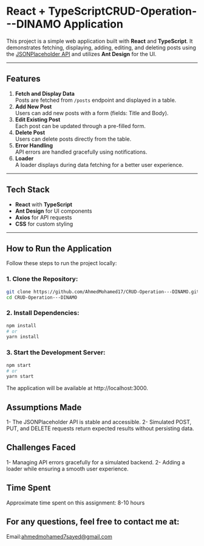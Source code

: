 # React + TypeScriptCRUD-Operation---DINAMO Application

This project is a simple web application built with **React** and **TypeScript**. It demonstrates fetching, displaying, adding, editing, and deleting posts using the [JSONPlaceholder API](https://jsonplaceholder.typicode.com/) and utilizes **Ant Design** for the UI.

---

## **Features**
1. **Fetch and Display Data**  
   Posts are fetched from `/posts` endpoint and displayed in a table.
2. **Add New Post**  
   Users can add new posts with a form (fields: Title and Body).
3. **Edit Existing Post**  
   Each post can be updated through a pre-filled form.
4. **Delete Post**  
   Users can delete posts directly from the table.
5. **Error Handling**  
   API errors are handled gracefully using notifications.
6. **Loader**  
   A loader displays during data fetching for a better user experience.

---

## **Tech Stack**
- **React** with **TypeScript**
- **Ant Design** for UI components
- **Axios** for API requests
- **CSS** for custom styling

---

## **How to Run the Application**

Follow these steps to run the project locally:

### 1. Clone the Repository:
```bash
git clone https://github.com/AhmedMohamed17/CRUD-Operation---DINAMO.git
cd CRUD-Operation---DINAMO
```
### 2.  Install Dependencies:
```bash
npm install
# or
yarn install
```
### 3.  Start the Development Server:

```bash
npm start
# or
yarn start
```
The application will be available at http://localhost:3000.

## **Assumptions Made**

1- The JSONPlaceholder API is stable and accessible.
2- Simulated POST, PUT, and DELETE requests return expected results without persisting data.

## **Challenges Faced**

1- Managing API errors gracefully for a simulated backend.
2- Adding a loader while ensuring a smooth user experience.

## **Time Spent**

Approximate time spent on this assignment: 8-10 hours

## For any questions, feel free to contact me at:
Email:ahmedmohamed7sayed@gmail.com








